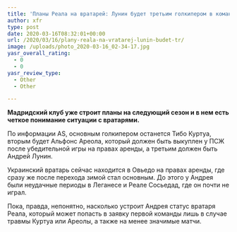 ```yaml
---
title: 'Планы Реала на вратарей: Лунин будет третьим голкипером в команде'
author: xfr
type: post
date: 2020-03-16T08:32:01+00:00
url: /2020/03/16/plany-reala-na-vratarej-lunin-budet-tr/
image: /uploads/photo_2020-03-16_02-34-17.jpg
yasr_overall_rating:
  - 0
  - 0
yasr_review_type:
  - Other
  - Other

---
```

**Мадридский клуб уже строит планы на следующий сезон и в нем есть четкое понимание ситуации с вратарями.**

По информации AS, основным голкипером останется Тибо Куртуа, вторым будет Альфонс Ареола, который должен быть выкуплен у ПСЖ после убедительной игры на правах аренды, а третьим должен быть Андрей Лунин.

Украинский вратарь сейчас находится в Овьедо на правах аренды, где сразу же после перехода зимой стал основным. До этого у Андрея были неудачные периоды в Леганесе и Реале Сосьедад, где он почти не играл.

Пока, правда, непонятно, насколько устроит Андрея статус вратаря Реала, который может попасть в заявку первой команды лишь в случае травмы Куртуа или Ареолы, а также на менее значимые матчи.